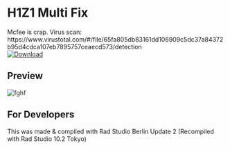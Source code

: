<h1>H1Z1 Multi Fix</h1>
Mcfee is crap. Virus scan: https://www.virustotal.com/#/file/65fa805db83161dd106909c5dc37a84372b95d4cdca107eb7895757ceaecd573/detection
<br/>
<a href="https://github.com/Inforcer25/h1z1-multi-fix/raw/master/H1Z1%20Multi%20Fix.exe">
  <img src="http://i.imgur.com/qoGP19r.png" alt="Download">
</a>

<h2>Preview</h2> 

![fghf](http://i.imgur.com/qyo9OFd.png "Preview")

<h2>For Developers</h2>
This was made & compiled with Rad Studio Berlin Update 2 (Recompiled with Rad Studio 10.2 Tokyo)
